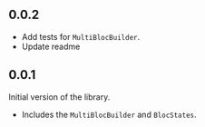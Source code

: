 ## 0.0.2
* Add tests for `MultiBlocBuilder`.
* Update readme


## 0.0.1
Initial version of the library.

* Includes the `MultiBlocBuilder` and `BlocStates`.

